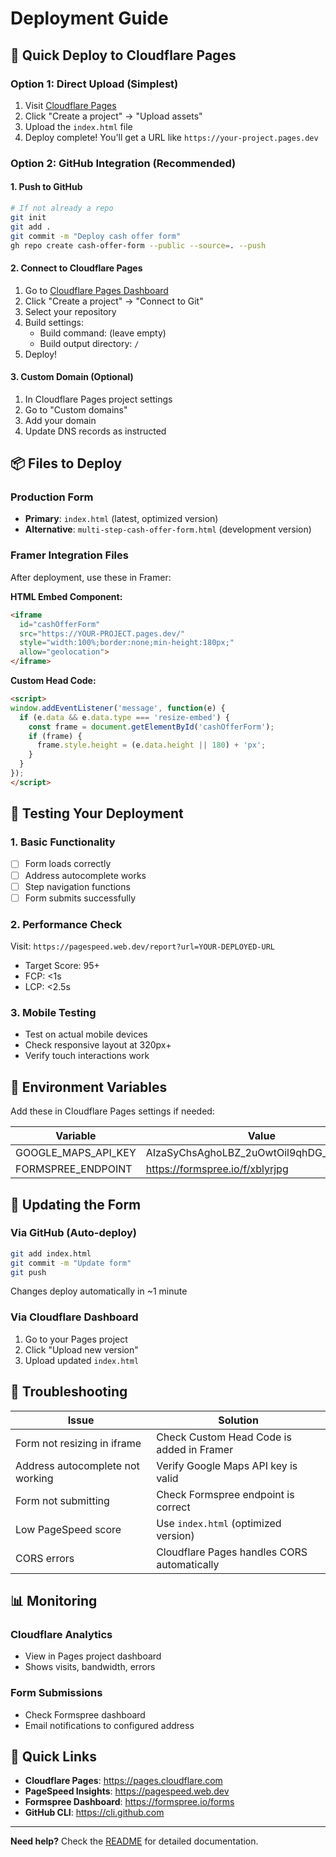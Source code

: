# Deployment Guide

## 🚀 Quick Deploy to Cloudflare Pages

### Option 1: Direct Upload (Simplest)
1. Visit [Cloudflare Pages](https://pages.cloudflare.com)
2. Click "Create a project" → "Upload assets"
3. Upload the `index.html` file
4. Deploy complete! You'll get a URL like `https://your-project.pages.dev`

### Option 2: GitHub Integration (Recommended)

#### 1. Push to GitHub
```bash
# If not already a repo
git init
git add .
git commit -m "Deploy cash offer form"
gh repo create cash-offer-form --public --source=. --push
```

#### 2. Connect to Cloudflare Pages
1. Go to [Cloudflare Pages Dashboard](https://dash.cloudflare.com/pages)
2. Click "Create a project" → "Connect to Git"
3. Select your repository
4. Build settings:
   - Build command: (leave empty)
   - Build output directory: `/`
5. Deploy!

#### 3. Custom Domain (Optional)
1. In Cloudflare Pages project settings
2. Go to "Custom domains"
3. Add your domain
4. Update DNS records as instructed

## 📦 Files to Deploy

### Production Form
- **Primary**: `index.html` (latest, optimized version)
- **Alternative**: `multi-step-cash-offer-form.html` (development version)

### Framer Integration Files
After deployment, use these in Framer:

**HTML Embed Component:**
```html
<iframe 
  id="cashOfferForm"
  src="https://YOUR-PROJECT.pages.dev/" 
  style="width:100%;border:none;min-height:180px;"
  allow="geolocation">
</iframe>
```

**Custom Head Code:**
```html
<script>
window.addEventListener('message', function(e) {
  if (e.data && e.data.type === 'resize-embed') {
    const frame = document.getElementById('cashOfferForm');
    if (frame) {
      frame.style.height = (e.data.height || 180) + 'px';
    }
  }
});
</script>
```

## 🧪 Testing Your Deployment

### 1. Basic Functionality
- [ ] Form loads correctly
- [ ] Address autocomplete works
- [ ] Step navigation functions
- [ ] Form submits successfully

### 2. Performance Check
Visit: `https://pagespeed.web.dev/report?url=YOUR-DEPLOYED-URL`
- Target Score: 95+
- FCP: <1s
- LCP: <2.5s

### 3. Mobile Testing
- Test on actual mobile devices
- Check responsive layout at 320px+
- Verify touch interactions work

## 🔧 Environment Variables

Add these in Cloudflare Pages settings if needed:

| Variable | Value |
|----------|-------|
| GOOGLE_MAPS_API_KEY | AIzaSyChsAghoLBZ_2uOwtOil9qhDG_tQdsDuTM |
| FORMSPREE_ENDPOINT | https://formspree.io/f/xblyrjpg |

## 📝 Updating the Form

### Via GitHub (Auto-deploy)
```bash
git add index.html
git commit -m "Update form"
git push
```
Changes deploy automatically in ~1 minute

### Via Cloudflare Dashboard
1. Go to your Pages project
2. Click "Upload new version"
3. Upload updated `index.html`

## 🚨 Troubleshooting

| Issue | Solution |
|-------|----------|
| Form not resizing in iframe | Check Custom Head Code is added in Framer |
| Address autocomplete not working | Verify Google Maps API key is valid |
| Form not submitting | Check Formspree endpoint is correct |
| Low PageSpeed score | Use `index.html` (optimized version) |
| CORS errors | Cloudflare Pages handles CORS automatically |

## 📊 Monitoring

### Cloudflare Analytics
- View in Pages project dashboard
- Shows visits, bandwidth, errors

### Form Submissions
- Check Formspree dashboard
- Email notifications to configured address

## 🔗 Quick Links

- **Cloudflare Pages**: https://pages.cloudflare.com
- **PageSpeed Insights**: https://pagespeed.web.dev
- **Formspree Dashboard**: https://formspree.io/forms
- **GitHub CLI**: https://cli.github.com

---

**Need help?** Check the [README](./README.md) for detailed documentation.